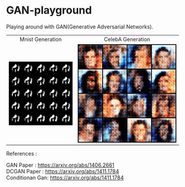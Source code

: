 # GAN-playground
Playing around with GAN(Generative Adversarial Networks).

<table align='center'>
<tr align='center'>
<td> Mnist Generation </td>
<td> CelebA Generation </td>
</tr>
<tr>
<td><img src = '/mnist/sample_images/animation.gif'>
<td><img src = '/celeba/sample_images/animation.gif'>
</tr>
</table>

References :

GAN Paper : https://arxiv.org/abs/1406.2661
</br>
DCGAN Paper : https://arxiv.org/abs/1411.1784
</br>
Conditionan Gan: https://arxiv.org/abs/1411.1784
